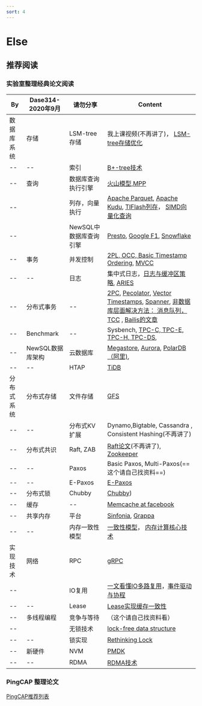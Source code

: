 ```yaml
---
sort: 4
---
```


# Else


## 推荐阅读



### 实验室整理经典论文阅读



By | Dase314-2020年9月 | 请勿分享 | Content
---|---|---|---
数据库系统 | 存储| LSM-tree 存储| 我上课视频(不再讲了)， [LSM-tree存储优化](https://arxiv.org/abs/1812.07527)
-- | --| 索引| [B+-tree技术](https://citeseerx.ist.psu.edu/viewdoc/download?doi=10.1.1.219.7269&rep=rep1&type=pdf)
-- | 查询| 数据库查询执行引擎| [火山模型,MPP](https://zhuanlan.zhihu.com/p/100949808 ) 
-- | |列存，向量执行|  [Apache Parquet](https://parquet.apache.org/),  [Apache Kudu](kudu.apache.org/kudu.pdf), [TIFlash列存](https://zhuanlan.zhihu.com/p/164490310)，  [SIMD向量化查询](http://www.cs.columbia.edu/~orestis/sigmod15.pdf)
-- ||NewSQL中数据库查询引擎| [Presto](https://prestosql.io/Presto_SQL_on_Everything.pdf), [Google F1](https://static.googleusercontent.com/media/research.google.com/zh-CN//pubs/archive/41344.pdf), [Snowflake](http://pages.cs.wisc.edu/~yxy/cs839-s20/papers/snowflake.pdf)
-- | 事务| 并发控制| [2PL, OCC, Basic Timestamp Ordering](https://www.guru99.com/dbms-concurrency-control.html), [MVCC](http://www.vldb.org/pvldb/vol10/p781-Wu.pdf)
-- | --| 日志| 集中式日志，[日志与缓冲区策略](http://www.cs.washington.edu/education/courses/cse544/11wi/papers/franklin97.pdf), [ARIES](https://dl.acm.org/doi/10.1145/128765.128770)
--|分布式事务 |--|[2PC](https://documentation.progress.com/output/ua/OpenEdge_latest/index.html#page/dmadm/how-the-database-engine-implements-two-phase-com.html), [Pecolator](https://research.google/pubs/pub36726/), [Vector Timestamps](https://www.cs.princeton.edu/courses/archive/fall18/cos418/docs/L4-vc.pdf), [Spanner](https://research.google/pubs/pub39966/), [非数据库层面解决方法： 消息队列， TCC](https://medium.com/@Alibaba_Cloud/breaking-the-limits-of-relational-databases-an-analysis-of-cloud-native-database-middleware-2-d3e790de0673) , [Bailis的文章](http://www.vldb.org/pvldb/vol7/p181-bailis.pdf)
--|Benchmark|--| Sysbench, [TPC-C, TPC-E, TPC-H, TPC-DS](http://www.tpc.org/tpcc/), 
-- |NewSQL数据库架构|云数据库|[Megastore](https://research.google/pubs/pub36971/), [Aurora](https://awsmedia.awsstatic-china.com/blog/2017/aurora-design-considerations-paper.pdf), [PolarDB（阿里)](https://zhuanlan.zhihu.com/p/87934090),
--  |--|HTAP|[TiDB](http://www.vldb.org/pvldb/vol13/p3072-huang.pdf)
分布式系统 | 分布式存储| 文件存储 |  [GFS](https://research.google.com/archive/gfs-sosp2003.pdf)
--|--| 分布式KV扩展| Dynamo,Bigtable,  Cassandra , Consistent Hashing(不再讲了)
--|分布式共识| Raft, ZAB| [Raft论文](https://raft.github.io/raft.pdf)(不再讲了), [Zookeeper](https://www.usenix.org/legacy/events/atc10/tech/full_papers/Hunt.pdf)
--|--| Paxos | Basic Paxos, Multi-Paxos(==这个请自己找资料==)
--|--| E-Paxos| [E-Paxos](https://www.cs.cmu.edu/~dga/papers/epaxos-sosp2013.pdf)
--|分布式锁| Chubby | [Chubby](https://www.cs.cmu.edu/~dga/papers/epaxos-sosp2013.pdf))
--|缓存|--|[Memcache at facebook](https://pdos.csail.mit.edu/6.824/papers/memcache-fb.pdf)
--|共享内存|平台|   [Sinfonia](http://www.sosp2007.org/papers/sosp064-aguilera.pdf), [Grappa](https://www.usenix.org/conference/atc15/technical-session/presentation/nelson) 
--|--|内存一致性模型| [一致性模型](https://zhuanlan.zhihu.com/p/48157076)， [内存计算核心技术](https://zhuanlan.zhihu.com/p/35668651)
实现技术|网络| RPC | [gRPC](https://grpc.io/)
--||IO复用|[一文看懂IO多路复用](https://zhuanlan.zhihu.com/p/115220699)，[事件驱动与协程](https://zhuanlan.zhihu.com/p/31410589) 
--|--|Lease| [Lease实现缓存一致性](http://duanple.com/?p=158)
--|多线程编程|竞争与等待|（这个请自己找资料看）
--||无锁技术| [lock-free data structure](https://www.cnblogs.com/lucifer1982/archive/2009/04/08/1431992.html)
--|--|锁实现| [Rethinking Lock](https://zhuanlan.zhihu.com/p/179245291)
--|新硬件|NVM|[PMDK](https://pmem.io/pmdk/)
--|--|RDMA|[RDMA技术](https://zhuanlan.zhihu.com/p/55142557)


### PingCAP 整理论文

[PingCAP推荐列表](https://github.com/pingcap/awesome-database-learning)